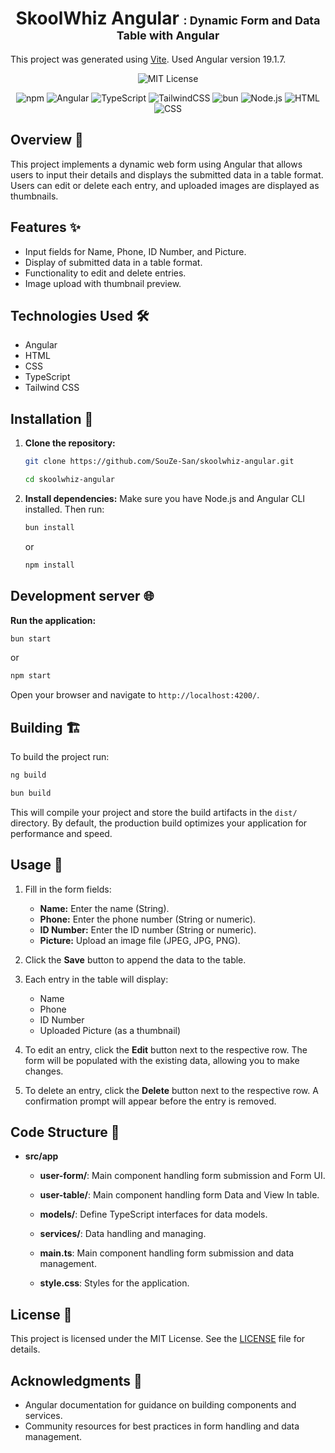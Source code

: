 <h1 align="center">SkoolWhiz Angular <span style="font-size:18px">: Dynamic Form and Data Table with Angular
</span>
</h1>

This project was generated using [Vite](https://github.com/angular/angular-cli). Used Angular version 19.1.7.

<div align="center">

![MIT License](https://img.shields.io/badge/License-MIT-green.svg)

![npm](https://img.shields.io/badge/npm-%2320232a?style=for-the-badge&logo=npm&logoColor=CB3837)
![Angular](https://img.shields.io/badge/Angular-%2320232a?style=for-the-badge&logo=angular&logoColor=DD0031)
![TypeScript](https://img.shields.io/badge/typetcript-%2320232a.svg?style=for-the-badge&logo=typescript&logoColor=%fff)
![TailwindCSS](https://img.shields.io/badge/tailwindcss-%2320232a.svg?style=for-the-badge&logo=tailwind-css&logoColor=%2361DAFB)
![bun](https://img.shields.io/badge/bun-%2320232a?style=for-the-badge&logo=bun&logoColor=CB3837)
![Node.js](https://img.shields.io/badge/Node.js-%2320232a?style=for-the-badge&logo=node.js&logoColor=43853D)
![HTML](https://img.shields.io/badge/HTML-%2320232a?style=for-the-badge&logo=html5&logoColor=E34F26)
![CSS](https://img.shields.io/badge/CSS-%2320232a?style=for-the-badge&logo=css3&logoColor=1572B6)

</div>

## Overview 🧐

This project implements a dynamic web form using Angular that allows users to input their details and displays the submitted data in a table format. Users can edit or delete each entry, and uploaded images are displayed as thumbnails.

## Features ✨

- Input fields for Name, Phone, ID Number, and Picture.
- Display of submitted data in a table format.
- Functionality to edit and delete entries.
- Image upload with thumbnail preview.

## Technologies Used 🛠️

- Angular
- HTML
- CSS
- TypeScript
- Tailwind CSS

## Installation 🚀

1. **Clone the repository:**

   ```bash
   git clone https://github.com/SouZe-San/skoolwhiz-angular.git

   cd skoolwhiz-angular

   ```

2. **Install dependencies:**
   Make sure you have Node.js and Angular CLI installed. Then run:

   ```bash
   bun install
   ```

   or

   ```bash
   npm install

   ```

## Development server 🌐

**Run the application:**

```bash
bun start
```

or

```bash
npm start
```

Open your browser and navigate to `http://localhost:4200/`.

## Building 🏗️

To build the project run:

```bash
ng build

bun build
```

This will compile your project and store the build artifacts in the `dist/` directory. By default, the production build optimizes your application for performance and speed.

## Usage 📝

1. Fill in the form fields:

   - **Name:** Enter the name (String).
   - **Phone:** Enter the phone number (String or numeric).
   - **ID Number:** Enter the ID number (String or numeric).
   - **Picture:** Upload an image file (JPEG, JPG, PNG).

2. Click the **Save** button to append the data to the table.

3. Each entry in the table will display:

   - Name
   - Phone
   - ID Number
   - Uploaded Picture (as a thumbnail)

4. To edit an entry, click the **Edit** button next to the respective row. The form will be populated with the existing data, allowing you to make changes.

5. To delete an entry, click the **Delete** button next to the respective row. A confirmation prompt will appear before the entry is removed.

## Code Structure 📁

- **src/app**

  - **user-form/**: Main component handling form submission and Form UI.
  - **user-table/**: Main component handling form Data and View In table.
  - **models/**: Define TypeScript interfaces for data models.
  - **services/**: Data handling and managing.

  - **main.ts**: Main component handling form submission and data management.
  - **style.css**: Styles for the application.

## License 📝

This project is licensed under the MIT License. See the [LICENSE](LICENSE) file for details.

## Acknowledgments 🙏

- Angular documentation for guidance on building components and services.
- Community resources for best practices in form handling and data management.
